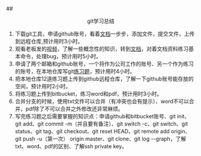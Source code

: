 ##<center>git学习总结</center>
1. 下载git工具，申请github账号，看着[文档](https://www.liaoxuefeng.com/wiki/896043488029600)一步步，添加文件，提交文件，上传到远程仓库,预计用时3小时。
2. 观看老板发的[视频](http://study.163.com/course/introduction/1003109018.htm)，了解一些概念性的知识，转到[文档](https://www.liaoxuefeng.com/wiki/896043488029600)，对着文档资料练习基本命令，处理bug，预计用时5小时。
3. 申请了两个邮箱和github账号，一个将作为公司工作的账号、另一个作为练习的账号，在本地仓库写git[练习题](git练习题.md)，预计用时4小时。
4. 把本地仓库12道练习题上传到github远程仓库，了解一下github账号能存放的空间，预计用时2小时。
5. 将练习题上传到bitbucket，练习word和pdf，预计用时3小时。
6. 合并分支的时候，使用txt文件可以合并（有冲突也会有提示）、word不可以合并，pdf除了不可以合并之外修改还非常麻烦。
7. 写完练习题之后需要掌握的知识点：申请github和bitbucket账号、git init、git add、git commit -m（并且要有备注）、git switch -c、git switch、git status、git tag、git checkout、git reset HEAD、git remote add origin、git push -u（第一次） origin master、git clone、git log --graph，了解txt、word、pdf的区别、了解ssh private key。